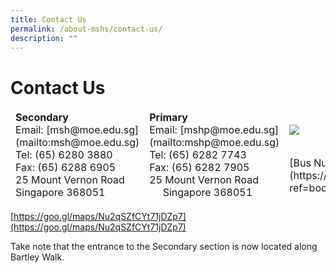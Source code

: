 ```yaml
---
title: Contact Us
permalink: /about-mshs/contact-us/
description: ""
---
```

# Contact Us

<table>
<thead>
  <tr>
    <td rowspan="2">   
		<b>Secondary</b><br>Email: [msh@moe.edu.sg](mailto:msh@moe.edu.sg)<br>Tel: (65) 6280 3880<br>Fax: (65) 6288 6905<br>25 Mount Vernon Road<br>Singapore 368051</td>
    <td rowspan="2">
			<b>Primary</b><br>Email: [mshp@moe.edu.sg](mailto:mshp@moe.edu.sg)<br>Tel: (65) 6282 7743<br>Fax: (65) 6282 7905<br>25 Mount Vernon Road              
Singapore 368051</td>
    <td><p><a href="link">
<img src="image">
</a></p>
</td>
    <td><p><a href="link">
<img src="image">
</a></p>
</td>
  </tr>
  <tr>
    <td colspan="2">[Bus Numbers: 28, 93, 129, 158; 100, 135, 155](https://www.facebook.com/marisstellahighschool/?ref=bookmarks)</td>
  </tr>
</thead>
</table>


[https://goo.gl/maps/Nu2qSZfCYt71jDZp7](https://goo.gl/maps/Nu2qSZfCYt71jDZp7)


Take note that the entrance to the Secondary section is now located along Bartley Walk.